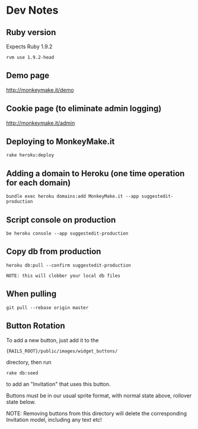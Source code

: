 # Dev Notes

## Ruby version

Expects Ruby 1.9.2

    rvm use 1.9.2-head

## Demo page

http://monkeymake.it/demo

## Cookie page (to eliminate admin logging)

http://monkeymake.it/admin

## Deploying to MonkeyMake.it

    rake heroku:deploy

## Adding a domain to Heroku (one time operation for each domain)

    bundle exec heroku domains:add MonkeyMake.it --app suggestedit-production

## Script console on production

    be heroku console --app suggestedit-production

## Copy db from production

    heroku db:pull --confirm suggestedit-production

    NOTE: this will clobber your local db files

## When pulling

    git pull --rebase origin master

## Button Rotation

To add a new button, just add it to the

    {RAILS_ROOT}/public/images/widget_buttons/

directory, then run

    rake db:seed

to add an "Invitation" that uses this button.

Buttons must be in our usual sprite format, with normal state above, rollover state below.

NOTE: Removing buttons from this directory will delete the corresponding Invitation model, including any text etc!
